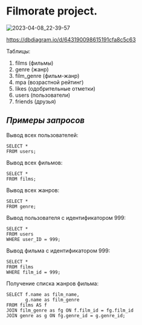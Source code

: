 # Filmorate project.


![2023-04-08_22-39-57](https://user-images.githubusercontent.com/114443883/230739512-92654c6f-6e28-49ce-af33-b4bc1eafde2c.png)

https://dbdiagram.io/d/643190098615191cfa8c5c63



Таблицы:
1. films (фильмы)
2. genre (жанр)
3. film_genre (фильм-жанр)
4. mpa (возрастной рейтинг)
5. likes (одобрительные отметки)
6. users (пользователи)
7. friends (друзья)


## ***Примеры запросов***

Вывод всех пользователей:
```
SELECT *
FROM users;
```

Вывод всех фильмов:
```
SELECT *
FROM films;
```
Вывод всех жанров:
```
SELECT *
FROM genre;
```
Вывод пользователя c идентификатором 999:
```
SELECT *
FROM users
WHERE user_ID = 999;
```
Вывод фильма c идентификатором 999:
```
SELECT *
FROM films
WHERE film_id = 999;
```
Получение списка жанров фильма:
```
SELECT f.name as film_name,
       g.name as film_genre
FROM films AS f
JOIN film_genre as fg ON f.film_id = fg.film_id
JOIN genre as g ON fg.genre_id = g.genre_id;
```
